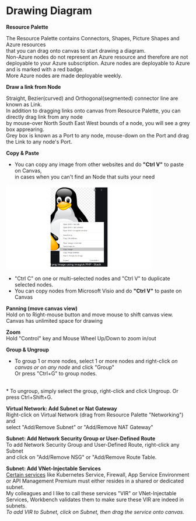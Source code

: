 # Drawing Diagram

**Resource Palette**

The Resource Palette contains Connectors, Shapes, Picture Shapes and Azure resources  
that you can drag onto canvas to start drawing a diagram.  
Non-Azure nodes do not represent an Azure resource and therefore are not deployable to your Azure subscription.
Azure nodes are deployable to Azure and is marked with a red badge.  
More Azure nodes are made deployable weekly. 

**Draw a link from Node**

Straight, Bezier(curved) and Orthogonal(segmented) connector line are known as Link.  
In addition to dragging links onto canvas from Resource Palette, you can directly drag link from any node  
by mouse-over North South East West bounds of a node, you will see a grey box apprearing.  
Grey box is known as a Port to any node, mouse-down on the Port and drag the Link to any node's Port.  

**Copy & Paste**

* You can copy any image from other websites and do <b>"Ctrl V"</b> to paste on Canvas,  
in cases when you can't find an Node that suits your need
<img src="./imgs/../../imgs/tutorial-copyimageotherwebsite.png" width="400" height="230" />   

* "Ctrl C" on one or multi-selected nodes and "Ctrl V" to duplicate selected nodes.
* You can copy nodes from Microsoft Visio and do <b>"Ctrl V"</b> to paste on Canvas  


**Panning (move canvas view)**   
Hold on to Right-mouse button and move mouse to shift canvas view. Canvas has unlimited space for drawing  

**Zoom**  
Hold "Control" key and Mouse Wheel Up/Down to zoom in/out  

**Group & Ungroup**  
* To group  1 or more nodes, select 1 or more nodes and right-click _on canvas or on any node_ and click "Group"  
Or press "Ctrl+G" to group nodes.
</br>
* To ungroup, simply select the group, right-click and click Ungroup.  
  Or press Ctrl+Shift+G.

**Virtual Network: Add Subnet or Nat Gateway**  
Right-click on Virtual Network (drag from Resource Palette "Networking") and  
select "Add/Remove Subnet" or "Add/Remove NAT Gateway"  

**Subnet: Add Network Security Group or User-Defined Route**  
To add Network Security Group and User-Defined Route, right-click any Subnet  
and click on "Add/Remove NSG" or "Add/Remove Route Table.  

**Subnet: Add VNet-Injectable Services**  
[Certain services](https://docs.microsoft.com/en-us/azure/virtual-network/virtual-network-for-azure-services#services-that-can-be-deployed-into-a-virtual-network) like Kubernetes Service, Firewall, App Service Environment or API Management Premium must either resides in a shared or dedicated subnet.  
My colleagues and I like to call these services "VIR" or VNet-Injectable Services, Workbench validates them to make sure these VIR are indeed in subnets.  
_To add VIR to Subnet, click on Subnet, then drag the service onto canvas._